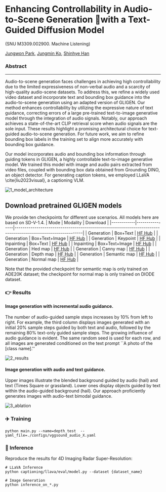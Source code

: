 # Enhancing Controllability in Audio-to-Scene Generation with a Text-Guided Diffusion Model
 (SNU M3309.002900. Machine Listening) 

[Jungwon Park](https://github.com/Jungwona), [Jungmin Ko](https://github.com/JungminKo), [Shinhye Han](https://gkstlsgp3as.github.io/)

### Abstract
---
Audio-to-scene generation faces challenges in achieving high controllability due to the limited expressiveness of non-verbal audio and a scarcity of high-quality audio-scene datasets. To address this, we refine a widely used video dataset and incorporate text and bounding box guidance into the audio-to-scene generation using an adapted version of GLIGEN. Our method enhances controllability by utilizing the expressive nature of text guidance, correcting errors of a large pre-trained text-to-image generative model through the integration of audio signals. Notably, our approach achieves a state-of-the-art CLIP retrieval score when audio signals are the sole input. These results highlight a promising architectural choice for text-guided audio-to-scene generation. For future work, we aim to refine bounding box labels in the training set to align more accurately with bounding box guidance.

Our model incorporates audio and bounding box information through guiding tokens in GLIGEN, a highly controllable text-to-image generative model. We trained this model with image and audio pairs extracted from video files, coupled with bounding box data obtained from Grounding DINO, an object detector. For generating caption tokens, we employed LLaVA \cite{liu2023visual}, a captioning VLM.


![1_model_architecture](https://github.com/user-attachments/assets/b469906b-7e65-4fb0-b7ed-cd63256cce50)



## Download pretrained GLIGEN models

We provide ten checkpoints for different use scenarios. All models here are based on SD-V-1.4.
| Mode       | Modality       | Download                                                                                                       |
|------------|----------------|----------------------------------------------------------------------------------------------------------------|
| Generation | Box+Text       | [HF Hub](https://huggingface.co/gligen/gligen-generation-text-box/blob/main/diffusion_pytorch_model.bin)       |
| Generation | Box+Text+Image | [HF Hub](https://huggingface.co/gligen/gligen-generation-text-image-box/blob/main/diffusion_pytorch_model.bin) |
| Generation | Keypoint       | [HF Hub](https://huggingface.co/gligen/gligen-generation-keypoint/blob/main/diffusion_pytorch_model.bin)       |
| Inpainting | Box+Text       | [HF Hub](https://huggingface.co/gligen/gligen-inpainting-text-box/blob/main/diffusion_pytorch_model.bin)       |
| Inpainting | Box+Text+Image | [HF Hub](https://huggingface.co/gligen/gligen-inpainting-text-image-box/blob/main/diffusion_pytorch_model.bin) |
| Generation | Hed map        | [HF Hub](https://huggingface.co/gligen/gligen-generation-hed/blob/main/diffusion_pytorch_model.bin)      |
| Generation | Canny map      | [HF Hub](https://huggingface.co/gligen/gligen-generation-canny/blob/main/diffusion_pytorch_model.bin)      |
| Generation | Depth map      | [HF Hub](https://huggingface.co/gligen/gligen-generation-depth/blob/main/diffusion_pytorch_model.bin)      |
| Generation | Semantic map   | [HF Hub](https://huggingface.co/gligen/gligen-generation-sem/blob/main/diffusion_pytorch_model.bin)      |
| Generation | Normal map     | [HF Hub](https://huggingface.co/gligen/gligen-generation-normal/blob/main/diffusion_pytorch_model.bin)      |

Note that the provided checkpoint for semantic map is only trained on ADE20K dataset; the checkpoint for normal map is only trained on DIODE dataset.

### :point_right: Results
#### Image generation with incremental audio guidance. 
The number of audio-guided sample steps increases by 10\% from left to right. For example, the third column displays images generated with an initial 20\% sample steps guided by both text and audio, followed by the remaining 80\% text-only guided sample steps. The growing influence of audio guidance is evident. The same random seed is used for each row, and all images are generated conditioned on the text prompt ``A photo of the [class name].''

![2_results](https://github.com/user-attachments/assets/ab648c1d-f285-4342-ac07-9e75d23d8aac)

#### Image generation with audio and text guidance.
Upper images illustrate the blended background guided by audio (hail) and text (Times Square or grassland). Lower ones display objects guided by text within the audio-guided background (hail). Our approach proficiently generates images with audio-text bimodal guidance.

![3_ablation](https://github.com/user-attachments/assets/0838c671-2e8b-49ce-8687-08c208fdb651)



### :airplane: Training
```
python main.py --name=depth_test  --yaml_file=./configs/vggsound_audio_X.yaml
```

### :rocket: Inference 
Reproduce the results for 4D Imaging Radar Super-Resolution:
```
# LLaVA Inference
python captioning/llava/eval/model.py --dataset {dataset_name}

# Image Generation
python inference_on_*.py
```

